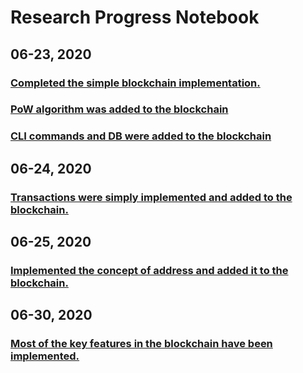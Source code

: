 #   Research Progress Notebook<br>

##  06-23, 2020<br>
### [Completed the simple blockchain implementation.](./step1)<br>
### [PoW algorithm was added to the blockchain](./step2)<br>
### [CLI commands and DB were added to the blockchain](./step3)<br>

##  06-24, 2020<br>
### [Transactions were simply implemented and added to the blockchain.](./step4)<br>

##  06-25, 2020
### [Implemented the concept of address and added it to the blockchain.](./step5)<br>

##  06-30, 2020
### [Most of the key features in the blockchain have been implemented.](./step6)<br>

